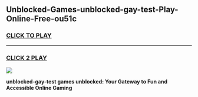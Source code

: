 
## Unblocked-Games-unblocked-gay-test-Play-Online-Free-ou51c
<h3>
<a href="https://premium76.site?title=unblocked-gay-test&ref=26A">CLICK TO PLAY</a></h3>
<hr>

<h3>
<a href="https://premium76.site?title=unblocked-gay-test&ref=26A">CLICK 2 PLAY</a>
  
</h3>

<a href="https://premium76.site?title=unblocked-gay-test&ref=26A"><img src="https://clearcache.store/games.png"></a>


**unblocked-gay-test games unblocked: Your Gateway to Fun and Accessible Online Gaming**

